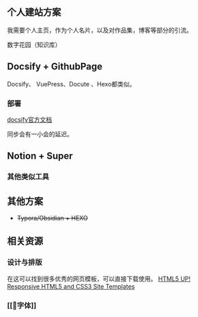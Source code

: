

## 个人建站方案

我需要个人主页，作为个人名片，以及对作品集，博客等部分的引流。

数字花园（知识库）


## Docsify + GithubPage
Docsify、 VuePress、Docute 、Hexo都类似。

### 部署
[docsify官方文档](https://docsify.js.org/#/zh-cn/)

同步会有一小会的延迟。



## Notion + Super




### 其他类似工具



## 其他方案

- ~~Typora/Obsidian + HEXO~~

## 相关资源

### 设计与排版

在这可以找到很多优秀的网页模板，可以直接下载使用。 [HTML5 UP! Responsive HTML5 and CSS3 Site Templates](https://html5up.net/)

### [[🍴字体]]
